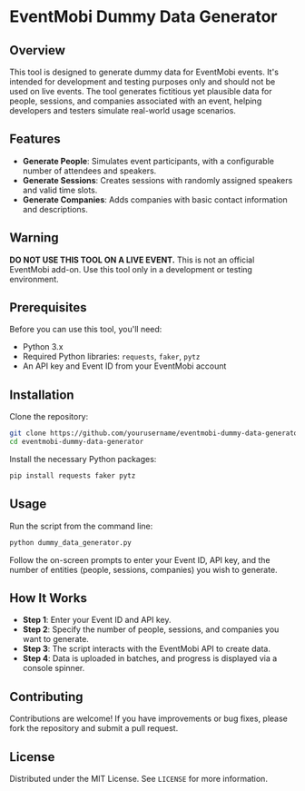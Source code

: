 # EventMobi Dummy Data Generator

## Overview
This tool is designed to generate dummy data for EventMobi events. It's intended for development and testing purposes only and should not be used on live events. The tool generates fictitious yet plausible data for people, sessions, and companies associated with an event, helping developers and testers simulate real-world usage scenarios.

## Features
- **Generate People**: Simulates event participants, with a configurable number of attendees and speakers.
- **Generate Sessions**: Creates sessions with randomly assigned speakers and valid time slots.
- **Generate Companies**: Adds companies with basic contact information and descriptions.

## Warning
**DO NOT USE THIS TOOL ON A LIVE EVENT.** This is not an official EventMobi add-on. Use this tool only in a development or testing environment.

## Prerequisites
Before you can use this tool, you'll need:
- Python 3.x
- Required Python libraries: `requests`, `faker`, `pytz`
- An API key and Event ID from your EventMobi account

## Installation

Clone the repository:
```bash
git clone https://github.com/yourusername/eventmobi-dummy-data-generator.git
cd eventmobi-dummy-data-generator
```

Install the necessary Python packages:
```bash
pip install requests faker pytz
```

## Usage

Run the script from the command line:
```bash
python dummy_data_generator.py
```

Follow the on-screen prompts to enter your Event ID, API key, and the number of entities (people, sessions, companies) you wish to generate.

## How It Works

- **Step 1**: Enter your Event ID and API key.
- **Step 2**: Specify the number of people, sessions, and companies you want to generate.
- **Step 3**: The script interacts with the EventMobi API to create data.
- **Step 4**: Data is uploaded in batches, and progress is displayed via a console spinner.

## Contributing

Contributions are welcome! If you have improvements or bug fixes, please fork the repository and submit a pull request.

## License

Distributed under the MIT License. See `LICENSE` for more information.
